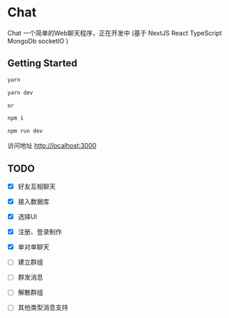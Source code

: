 # Chat
Chat 一个简单的Web聊天程序，正在开发中 (基于 NextJS React TypeScript MongoDb socketIO )

## Getting Started

```bash
yarn

yarn dev

or

npm i

npm run dev

```
访问地址 [http://localhost:3000](http://localhost:3000)



## TODO
- [x] 好友互相聊天
- [x] 接入数据库
- [x] 选择UI
- [x] 注册、登录制作
- [x] 单对单聊天
- [ ] 建立群组
- [ ] 群发消息
- [ ] 解散群组
- [ ] 其他类型消息支持

